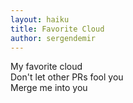 ```yaml
---
layout: haiku
title: Favorite Cloud
author: sergendemir
---
```


My favorite cloud<br>
Don't let other PRs fool you<br>
Merge me into you<br>
